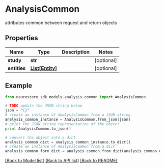 # AnalysisCommon

attributes common between request and return objects

## Properties
Name | Type | Description | Notes
------------ | ------------- | ------------- | -------------
**study** | **str** |  | [optional] 
**entities** | [**List[Entity]**](Entity.md) |  | [optional] 

## Example

```python
from neurostore_sdk.models.analysis_common import AnalysisCommon

# TODO update the JSON string below
json = "{}"
# create an instance of AnalysisCommon from a JSON string
analysis_common_instance = AnalysisCommon.from_json(json)
# print the JSON string representation of the object
print AnalysisCommon.to_json()

# convert the object into a dict
analysis_common_dict = analysis_common_instance.to_dict()
# create an instance of AnalysisCommon from a dict
analysis_common_form_dict = analysis_common.from_dict(analysis_common_dict)
```
[[Back to Model list]](../README.md#documentation-for-models) [[Back to API list]](../README.md#documentation-for-api-endpoints) [[Back to README]](../README.md)


